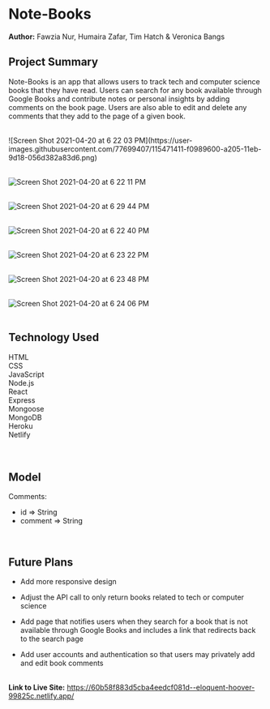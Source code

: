 # Note-Books

**Author:** Fawzia Nur, Humaira Zafar, Tim Hatch & Veronica Bangs


## Project Summary
Note-Books is an app that allows users to track tech and computer science books that they have read.  Users can search for any book available through Google Books and contribute notes or personal insights by adding comments on the book page.  Users are also able to edit and delete any comments that they add to the page of a given book.

</br>
![Screen Shot 2021-04-20 at 6 22 03 PM](https://user-images.githubusercontent.com/77699407/115471411-f0989600-a205-11eb-9d18-056d382a83d6.png)<br></br>

![Screen Shot 2021-04-20 at 6 22 11 PM](https://user-images.githubusercontent.com/77699407/115471490-132aaf00-a206-11eb-90db-042294231630.png)<br></br>

![Screen Shot 2021-04-20 at 6 29 44 PM](https://user-images.githubusercontent.com/77699407/115471710-6997ed80-a206-11eb-95a1-2feaf4acfd2c.png)<br></br>

![Screen Shot 2021-04-20 at 6 22 40 PM](https://user-images.githubusercontent.com/77699407/115471531-20479e00-a206-11eb-9c10-f20763f27371.png)<br></br>

![Screen Shot 2021-04-20 at 6 23 22 PM](https://user-images.githubusercontent.com/77699407/115471557-2b023300-a206-11eb-83f6-d5ee9d3a5c65.png)<br></br>

![Screen Shot 2021-04-20 at 6 23 48 PM](https://user-images.githubusercontent.com/77699407/115471581-348b9b00-a206-11eb-9c50-08ee4433e131.png)<br></br>

![Screen Shot 2021-04-20 at 6 24 06 PM](https://user-images.githubusercontent.com/77699407/115471611-3f463000-a206-11eb-9cf9-3ba9070bb2d2.png)<br></br>





## Technology Used
HTML </br>
CSS </br>
JavaScript </br>
Node.js </br>
React </br>
Express </br>
Mongoose </br>
MongoDB </br>
Heroku </br>
Netlify </br>
<br>
</br>

## Model

Comments:
 - id => String
 - comment => String

</br>


## Future Plans
- Add more responsive design

- Adjust the API call to only return books related to tech or computer science

- Add page that notifies users when they search for a book that is not available through Google Books and includes a link that redirects back to the search page

- Add user accounts and authentication so that users may privately add and edit book comments
<br></br>


**Link to Live Site:** https://60b58f883d5cba4eedcf081d--eloquent-hoover-99825c.netlify.app/